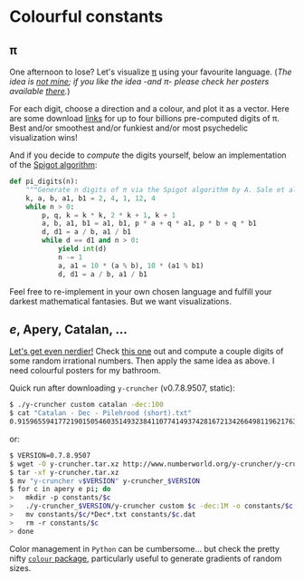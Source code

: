 # Colourful constants

## π

One afternoon to lose? Let's visualize [π](https://en.wikipedia.org/wiki/Pi) using your
favourite language. (_The idea is
[not mine](https://www.visualcinnamon.com/portfolio/the-art-in-pi/); if you like the
idea -and π- please check her posters available
[there](https://shop.visualcinnamon.com/collections/the-art-in-pi)._)

For each digit, choose a direction and a colour, and plot it as a vector. Here are some
download [links](https://www.angio.net/pi/digits.html) for up to four billions
pre-computed digits of π. Best and/or smoothest and/or funkiest and/or most psychedelic
visualization wins!

And if you decide to _compute_ the digits yourself, below an implementation of the
[Spigot algorithm](https://en.wikipedia.org/wiki/Spigot_algorithm):

```python
def pi_digits(n):
    """Generate n digits of π via the Spigot algorithm by A. Sale et al."""
    k, a, b, a1, b1 = 2, 4, 1, 12, 4
    while n > 0:
        p, q, k = k * k, 2 * k + 1, k + 1
        a, b, a1, b1 = a1, b1, p * a + q * a1, p * b + q * b1
        d, d1 = a / b, a1 / b1
        while d == d1 and n > 0:
            yield int(d)
            n -= 1
            a, a1 = 10 * (a % b), 10 * (a1 % b1)
            d, d1 = a / b, a1 / b1
```

Feel free to re-implement in your own chosen language and fulfill your darkest
mathematical fantasies. But we want visualizations.

## _e_, Apery, Catalan, ...

[Let's get even nerdier!](http://www.numberworld.org/y-cruncher/internals/formulas.html)
Check [this one](http://www.numberworld.org/y-cruncher/#Download) out and compute a
couple digits of some random irrational numbers. Then apply the same idea as above. I
need colourful posters for my bathroom.

Quick run after downloading `y-cruncher` (v0.7.8.9507, static):

```bash
$ ./y-cruncher custom catalan -dec:100
$ cat "Catalan - Dec - Pilehrood (short).txt"
0.9159655941772190150546035149323841107741493742816721342664981196217630197762547694793565129261151062
```

or:

```bash
$ VERSION=0.7.8.9507
$ wget -O y-cruncher.tar.xz http://www.numberworld.org/y-cruncher/y-cruncher%20v$VERSION-static.tar.xz
$ tar -xf y-cruncher.tar.xz
$ mv "y-cruncher v$VERSION" y-cruncher_$VERSION
$ for c in apery e pi; do
>   mkdir -p constants/$c
>   ./y-cruncher_$VERSION/y-cruncher custom $c -dec:1M -o constants/$c
>   mv constants/$c/*Dec*.txt constants/$c.dat
>   rm -r constants/$c
> done
```

Color management in `Python` can be cumbersome... but check the pretty nifty
[`colour` package](https://github.com/vaab/colour), particularly useful to generate
gradients of random sizes.
